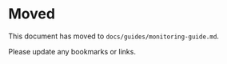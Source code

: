 # Moved

This document has moved to `docs/guides/monitoring-guide.md`.

Please update any bookmarks or links.